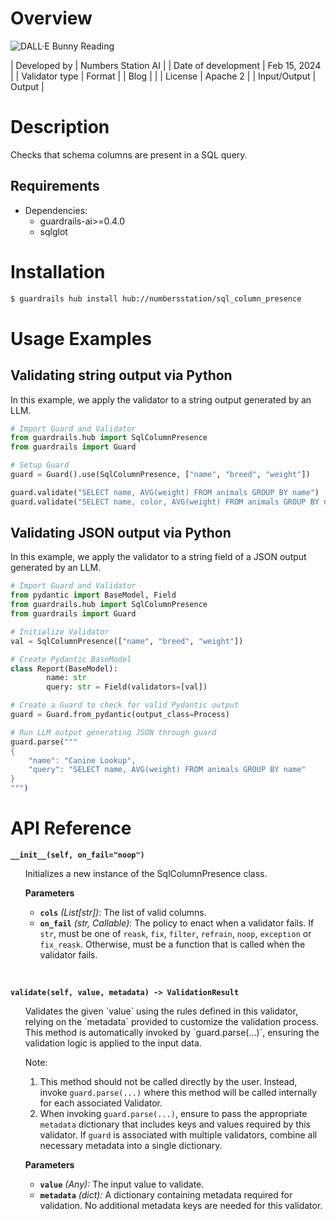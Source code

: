 # Overview
![DALL·E Bunny Reading](https://github.com/lorr1/sql_column_presence_validator/assets/57237365/970390bc-e845-4891-9136-8d78c3d2a7d3)

| Developed by | Numbers Station AI |
| Date of development | Feb 15, 2024 |
| Validator type | Format |
| Blog |  |
| License | Apache 2 |
| Input/Output | Output |

# Description
Checks that schema columns are present in a SQL query.


## Requirements

* Dependencies:
	- guardrails-ai>=0.4.0
    - sqlglot

# Installation

```bash
$ guardrails hub install hub://numbersstation/sql_column_presence
```

# Usage Examples

## Validating string output via Python

In this example, we apply the validator to a string output generated by an LLM.

```python
# Import Guard and Validator
from guardrails.hub import SqlColumnPresence
from guardrails import Guard

# Setup Guard
guard = Guard().use(SqlColumnPresence, ["name", "breed", "weight"])

guard.validate("SELECT name, AVG(weight) FROM animals GROUP BY name")  # Validator passes
guard.validate("SELECT name, color, AVG(weight) FROM animals GROUP BY name, color")  # Validator fails
```

## Validating JSON output via Python

In this example, we apply the validator to a string field of a JSON output generated by an LLM.

```python
# Import Guard and Validator
from pydantic import BaseModel, Field
from guardrails.hub import SqlColumnPresence
from guardrails import Guard

# Initialize Validator
val = SqlColumnPresence(["name", "breed", "weight"])

# Create Pydantic BaseModel
class Report(BaseModel):
		name: str
		query: str = Field(validators=[val])

# Create a Guard to check for valid Pydantic output
guard = Guard.from_pydantic(output_class=Process)

# Run LLM output generating JSON through guard
guard.parse("""
{
	"name": "Canine Lookup",
	"query": "SELECT name, AVG(weight) FROM animals GROUP BY name"
}
""")
```

# API Reference

**`__init__(self, on_fail="noop")`**
<ul>
Initializes a new instance of the SqlColumnPresence class.

**Parameters**
- **`cols`** *(List[str])*: The list of valid columns.
- **`on_fail`** *(str, Callable)*: The policy to enact when a validator fails.  If `str`, must be one of `reask`, `fix`, `filter`, `refrain`, `noop`, `exception` or `fix_reask`. Otherwise, must be a function that is called when the validator fails.
</ul>
<br/>

**`validate(self, value, metadata) -> ValidationResult`**
<ul>
Validates the given `value` using the rules defined in this validator, relying on the `metadata` provided to customize the validation process. This method is automatically invoked by `guard.parse(...)`, ensuring the validation logic is applied to the input data.

Note:

1. This method should not be called directly by the user. Instead, invoke `guard.parse(...)` where this method will be called internally for each associated Validator.
2. When invoking `guard.parse(...)`, ensure to pass the appropriate `metadata` dictionary that includes keys and values required by this validator. If `guard` is associated with multiple validators, combine all necessary metadata into a single dictionary.

**Parameters**
- **`value`** *(Any):* The input value to validate.
- **`metadata`** *(dict):* A dictionary containing metadata required for validation. No additional metadata keys are needed for this validator.
</ul>
